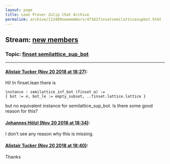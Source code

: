 ```yaml
---
layout: page
title: Lean Prover Zulip Chat Archive 
permalink: archive/113489newmembers/47161finsetsemilatticesupbot.html
---
```


## Stream: [new members](index.html)
### Topic: [finset semilattice_sup_bot](47161finsetsemilatticesupbot.html)

---

#### [Alistair Tucker (Nov 20 2018 at 18:27)](https://leanprover.zulipchat.com/#narrow/stream/113489-new%20members/topic/finset%20semilattice_sup_bot/near/148054444):
Hi! In finset.lean there is
```lean
instance : semilattice_inf_bot (finset α) :=
{ bot := ∅, bot_le := empty_subset, ..finset.lattice.lattice }
```
but no equivalent instance for semilattice_sup_bot. Is there some good reason for this?

#### [Johannes Hölzl (Nov 20 2018 at 18:34)](https://leanprover.zulipchat.com/#narrow/stream/113489-new%20members/topic/finset%20semilattice_sup_bot/near/148054870):
I don't see any reason why this is missing.

#### [Alistair Tucker (Nov 20 2018 at 18:40)](https://leanprover.zulipchat.com/#narrow/stream/113489-new%20members/topic/finset%20semilattice_sup_bot/near/148055198):
Thanks


